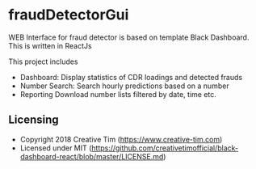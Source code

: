 # fraudDetectorGui
WEB Interface for fraud detector is based on template Black Dashboard.
This is written in ReactJs

This project includes
- Dashboard:
	Display statistics of CDR loadings and detected frauds
- Number Search:
	Search hourly predictions based on a number
- Reporting
	Download number lists filtered by date, time etc.

## Licensing

- Copyright 2018 Creative Tim (https://www.creative-tim.com)
- Licensed under MIT (https://github.com/creativetimofficial/black-dashboard-react/blob/master/LICENSE.md)
